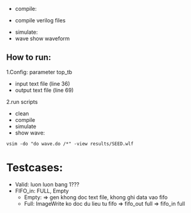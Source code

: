 - compile:
+ compile verilog files
- simulate:
- wave
show waveform

## How to run:
1.Config:
parameter top_tb
- input text file (line 36)
- output text file (line 69)

2.run scripts 
- clean
- compile
- simulate
- show wave:
```
vsim -do "do wave.do /*" -view results/SEED.wlf 
```

# Testcases:
- Valid: luon luon bang 1???
- FIFO_in: FULL, Empty
    + Empty: => gen khong doc text file, khong ghi data vao fifo
    + Full: ImageWrite ko doc du lieu tu fifo => fifo_out full => fifo_in full